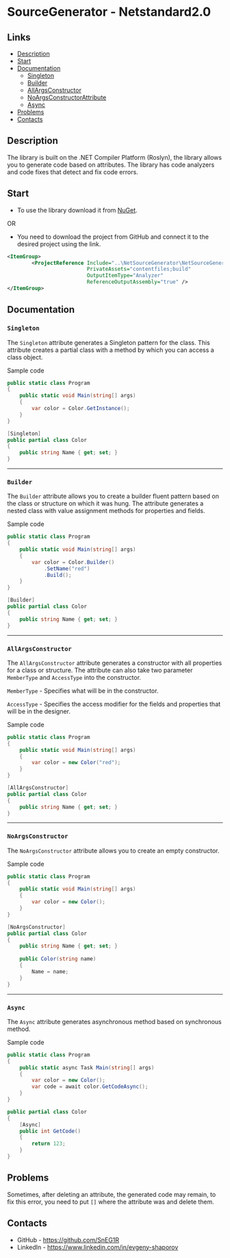 # SourceGenerator - Netstandard2.0 #

## Links

* [Description](#Description)
* [Start](#Start)
* [Documentation](#Documentation)
    * [Singleton](#Singleton)
    * [Builder](#Builder)
    * [AllArgsConstructor](#AllArgsConstructor)
    * [NoArgsConstructorAttribute](#NoArgsConstructor)
    * [Async](#Async)
* [Problems](#Problems)
* [Contacts](#Contacts)

## Description

The library is built on the .NET Compiler Platform (Roslyn), the library allows you to generate code based on
attributes.
The library has code analyzers and code fixes that detect and fix code errors.

## Start

* To use the library download it from [NuGet](https://www.nuget.org/packages/NetSourceGenerator).

OR

* You need to download the project from GitHub and connect it to the desired project using the link.

```xml
<ItemGroup>
        <ProjectReference Include="..\NetSourceGenerator\NetSourceGenerator.csproj" 
                          PrivateAssets="contentfiles;build" 
                          OutputItemType="Analyzer" 
                          ReferenceOutputAssembly="true" />
</ItemGroup>
```

## Documentation

### `Singleton`

The `Singleton` attribute generates a Singleton pattern for the class. 
This attribute creates a partial class with a method by which you can access a class object.

Sample code

```C#
public static class Program
{
    public static void Main(string[] args)
    {
        var color = Color.GetInstance();
    }
}

[Singleton]
public partial class Color
{
    public string Name { get; set; }
}
```

------------------------------------------------

### `Builder`

The `Builder` attribute allows you to create a builder fluent pattern based on the class or structure on which it was
hung.
The attribute generates a nested class with value assignment methods for properties and fields.

Sample code

```C#
public static class Program
{
    public static void Main(string[] args)
    {
        var color = Color.Builder()
            .SetName("red")
            .Build();
    }
}

[Builder]
public partial class Color
{
    public string Name { get; set; }
}
```

------------------------------------------------

### `AllArgsConstructor`

The `AllArgsConstructor` attribute generates a constructor with all properties for a class or structure.
The attribute can also take two parameter `MemberType` and `AccessType` into the constructor.

`MemberType` - Specifies what will be in the constructor.

`AccessType` - Specifies the access modifier for the fields and properties that will be in the designer.

Sample code

```C#
public static class Program
{
    public static void Main(string[] args)
    {
        var color = new Color("red");
    }
}

[AllArgsConstructor]
public partial class Color
{
    public string Name { get; set; }
}
```

------------------------------------------------

### `NoArgsConstructor`

The `NoArgsConstructor` attribute allows you to create an empty constructor.

Sample code

```C#
public static class Program
{
    public static void Main(string[] args)
    {
        var color = new Color();
    }
}

[NoArgsConstructor]
public partial class Color
{
    public string Name { get; set; }
    
    public Color(string name)
    {
        Name = name;
    }
}
```

------------------------------------------------

### `Async`

The `Async` attribute generates asynchronous method based on synchronous method.

Sample code

```C#
public static class Program
{
    public static async Task Main(string[] args)
    {
        var color = new Color();
        var code = await color.GetCodeAsync();
    }
}

public partial class Color
{
    [Async]
    public int GetCode()
    {
        return 123;
    }
}
```

## Problems

Sometimes, after deleting an attribute, the generated code may remain, to fix this error, you need to put `[]` where the attribute was and delete them.

## Contacts

* GitHub - https://github.com/SnEG1R
* LinkedIn - https://www.linkedin.com/in/evgeny-shaporov
